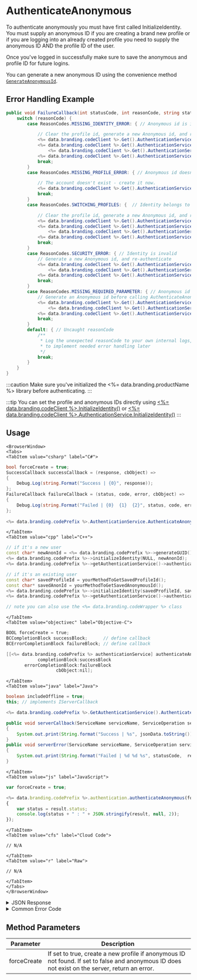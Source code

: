 # AuthenticateAnonymous

To authenticate anonymously you must have first called InitializeIdentity. You must supply an anonymous ID if you are creating a brand new profile or if you are logging into an already created profile you need to supply the anonymous ID AND the profile ID of the user.

Once you've logged in successfully make sure to save the anonymous and profile ID for future logins.

You can generate a new anonymous ID using the convenience method <code>[GenerateAnonymousId](/api/capi/authentication/generateanonymousid)</code>.




## Error Handling Example

```csharp
public void FailureCallback(int statusCode, int reasonCode, string statusMessage, object cbObject) {
    switch (reasonCode) {
        case ReasonCodes.MISSING_IDENTITY_ERROR: { // Anonymous id is invalid

            // Clear the profile id, generate a new Anonymous id, and re-authenticate
            <%= data.branding.codeClient %>.Get().AuthenticationService.ClearSavedProfileID();
            <%= data.branding.codeClient %>.Get().AuthenticationService.AnonymousId =
                <%= data.branding.codeClient %>.Get().AuthenticationService.GenerateAnonymousId();
            <%= data.branding.codeClient %>.Get().AuthenticationService.AuthenticateAnonymous(true, OnSuccess_Authenticate, OnError_AuthenticateAnonymous);
            break;
        }
        case ReasonCodes.MISSING_PROFILE_ERROR: { // Anonymous id doesn't exist in database

            // The account doesn't exist - create it now.
            <%= data.branding.codeClient %>.Get().AuthenticationService.AuthenticateAnonymous(true, OnSuccess_Authenticate, OnError_AuthenticateAnonymous);
            break;
        }
        case ReasonCodes.SWITCHING_PROFILES: {  // Identity belongs to a different profile

            // Clear the profile id, generate a new Anonymous id, and re-authenticate
            <%= data.branding.codeClient %>.Get().AuthenticationService.ClearSavedProfileID();
            <%= data.branding.codeClient %>.Get().AuthenticationService.AnonymousId =
                <%= data.branding.codeClient %>.Get().AuthenticationService.GenerateAnonymousId();
            <%= data.branding.codeClient %>.Get().AuthenticationService.AuthenticateAnonymous(true, OnSuccess_Authenticate, OnError_AuthenticateAnonymous);
            break;
        }
        case ReasonCodes.SECURITY_ERROR: { // Identity is invalid
            // Generate a new Anonymous id, and re-authenticate
            <%= data.branding.codeClient %>.Get().AuthenticationService.AnonymousId =
                <%= data.branding.codeClient %>.Get().AuthenticationService.GenerateAnonymousId();
            <%= data.branding.codeClient %>.Get().AuthenticationService.AuthenticateAnonymous(true, OnSuccess_Authenticate, OnError_AuthenticateAnonymous);
            break;
        }
        case ReasonCodes.MISSING_REQUIRED_PARAMETER: { // Anonymous id cannot be blank
            // Generate an Anonymous id before calling AuthenticateAnonymous
            <%= data.branding.codeClient %>.Get().AuthenticationService.AnonymousId =
                <%= data.branding.codeClient %>.Get().AuthenticationService.GenerateAnonymousId();
            <%= data.branding.codeClient %>.Get().AuthenticationService.AuthenticateAnonymous(true, OnSuccess_Authenticate, OnError_AuthenticateAnonymous);
            break;
        }
        default: { // Uncaught reasonCode
            /**
             * Log the unexpected reasonCode to your own internal logs,
             * to implement needed error handling later
             */
            break;
        }
    }
}
```


:::caution
Make sure you've initialized the <%= data.branding.productName %> library before authenticating.
:::

:::tip
You can set the profile and anonymous IDs directly using <a href="#capi-client-initializeidentity"><%= data.branding.codeClient %>.InitializeIdentity()</a> or <a href="#capi-client-initializeidentity"><%= data.branding.codeClient %>.AuthenticationService.InitializeIdentity()</a>
:::

<PartialServop service_name="authenticationV2" operation_name="AUTHENTICATE" />

## Usage

```mdx-code-block
<BrowserWindow>
<Tabs>
<TabItem value="csharp" label="C#">
```

```csharp
bool forceCreate = true;
SuccessCallback successCallback = (response, cbObject) =>
{
    Debug.Log(string.Format("Success | {0}", response));
};
FailureCallback failureCallback = (status, code, error, cbObject) =>
{
    Debug.Log(string.Format("Failed | {0}  {1}  {2}", status, code, error));
};
    
<%= data.branding.codePrefix %>.AuthenticationService.AuthenticateAnonymous(forceCreate, successCallback, failureCallback);
```

```mdx-code-block
</TabItem>
<TabItem value="cpp" label="C++">
```

```cpp
// if it's a new user
const char* newAnonId = <%= data.branding.codePrefix %>->generateGUID();
<%= data.branding.codePrefix %>->initializeIdentity(NULL, newAnonId);
<%= data.branding.codePrefix %>->getAuthenticationService()->authenticateAnonymous(true, this);

// if it's an existing user
const char* savedProfileId = yourMethodToGetSavedProfileId();
const char* savedAnonId = yourMethodToGetSavedAnonymousId();
<%= data.branding.codePrefix %>->initializeIdentity(savedProfileId, savedAnonId);
<%= data.branding.codePrefix %>->getAuthenticationService()->authenticateAnonymous(false, this);

// note you can also use the <%= data.branding.codeWrapper %> class
```

```mdx-code-block
</TabItem>
<TabItem value="objectivec" label="Objective-C">
```

```objectivec
BOOL forceCreate = true;
BCCompletionBlock successBlock;      // define callback
BCErrorCompletionBlock failureBlock; // define callback

[[<%= data.branding.codePrefix %> authenticationService] authenticateAnonymous:forceCreate
            completionBlock:successBlock
       errorCompletionBlock:failureBlock
                   cbObject:nil];
```

```mdx-code-block
</TabItem>
<TabItem value="java" label="Java">
```

```java
boolean includeOffline = true;
this; // implements IServerCallback

<%= data.branding.codePrefix %>.GetAuthenticationService().AuthenticateAnonymous(includeOffline, this);

public void serverCallback(ServiceName serviceName, ServiceOperation serviceOperation, JSONObject jsonData)
{
    System.out.print(String.format("Success | %s", jsonData.toString()));
}
public void serverError(ServiceName serviceName, ServiceOperation serviceOperation, int statusCode, int reasonCode, String jsonError)
{
    System.out.print(String.format("Failed | %d %d %s", statusCode,  reasonCode, jsonError.toString()));
}
```

```mdx-code-block
</TabItem>
<TabItem value="js" label="JavaScript">
```

```javascript
var forceCreate = true;

<%= data.branding.codePrefix %>.authentication.authenticateAnonymous(forceCreate, result =>
{
	var status = result.status;
	console.log(status + " : " + JSON.stringify(result, null, 2));
});
```

```mdx-code-block
</TabItem>
<TabItem value="cfs" label="Cloud Code">
```

```cfscript
// N/A
```

```mdx-code-block
</TabItem>
<TabItem value="r" label="Raw">
```

```cfscript
// N/A
```

```mdx-code-block
</TabItem>
</Tabs>
</BrowserWindow>
```

<details>
<summary>JSON Response</summary>

```json
{
    "status": 200,
    "data": {
        "vcPurchased": 0,
        "experiencePoints": 100,
        "refundCount": 0,
        "playerSessionExpiry": 60,
        "server_time": 1464621990155,
        "experienceLevel": 0,
        "currency": {
            "credits": {
                "purchased": 0,
                "balance": 12211,
                "consumed": 133,
                "awarded": 12344
            }
        },
        "abTestingId": 8,
        "statistics": {
            "gamesWon": 0
        },
        "id": "323e861-b749-4ce4-a57a-175232e21b5d",
        "createdAt": 1459439058035,
        "profileId": "323e861-b749-4ce4-a57a-175232e21b5d",
        "newUser": "false",
        "xpCapped": false,
        "sent_events": [],
        "timeZoneOffset": -5,
        "playerName": "",
        "vcClaimed": 0,
        "parentProfileId": null,
        "rewards": {
            "rewardDetails": {},
            "rewards": {},
            "currency": {}
        },
        "countryCode": "ca",
        "loginCount": 16,
        "emailAddress": "test@email.com",
        "previousLogin": 1464621979514,
        "incoming_events": [],
        "lastLogin": 1464621990118,
        "languageCode": "en",
        "pictureUrl": null,
        "sessionId": "v3grtg3ve0a089pekk8lneuk8k",
        "amountSpent": 0
    }
}
```
</details>

<details>
<summary>Common Error Code</summary>

### Status Codes
Code | Name | Description
---- | ---- | -----------
40206 | MISSING_IDENTITY_ERROR | Both an anonymousId and profileId were provided for authentication - but the anonymousId doesn't exist on the server. The profileId may or may not exist. **It is possible that the user account was deleted via the Design Portal.** The proper recourse is to reset the stored profile id, and re-authenticate. [There is no need to delete the anonymousId since it doesn't exist on the server anyway.]
40207 | SWITCHING_PROFILES | This means that the anonymousId provided *does* point to a profile, but not the same one that was saved in the client. This fails the anonymous security check. For any other authentication type, this might indicate that the user wants to switch accounts (thus the name of the error constant). For anonymous, the only response is to reset *both* the stored anonymousId and profileId, and then re-authenticate.
40208 | MISSING_PROFILE_ERROR | The anonymousId provided is not associated with an existing profile and forceCreate = false. To create an account, retry with forceCreate = true.
40209 | SECURITY_ERROR | Occurs when attempting to authenticate anonymously to an existing user without providing the matching profile ID
40217 | UNKNOWN_AUTH_ERROR | An unknown error has occurred on authentication
40358 | MISSING_REQUIRED_PARAMETER | The provided anonymous ID cannot be null

</details>


## Method Parameters
Parameter | Description
--------- | -----------
forceCreate | If set to true, create a new profile if anonymous ID not found. If set to false and anonymous ID does not exist on the server, return an error.


